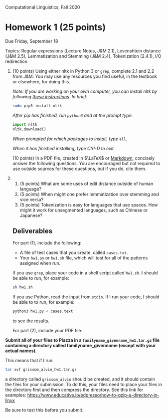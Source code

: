 Computational Linguistics, Fall 2020

# Homework 1 (25 points)

Due Friday, September 18

Topics: Regular expressions (Lecture Notes, J&M 2.1), Levenshtein distance (J&M 2.5), Lemmatization and Stemming (J&M 2.4), Tokenization (2.4.1), I/O redirection

1. (10 points) Using either nltk in Python 3 or `grep`, complete 2.1 and 2.2 from J&M.   You may use any resources you find useful, in the textbook or elsewhere, for doing this.  

   *Note: If you are working on your own computer, you can install nltk by following [these instructions](https://www.nltk.org/install.html). In brief:*

   ```bash
   sudo pip3 install nltk
   ```

   *After pip has finished, run `python3` and at the prompt type:*

   ```python
   import nltk
   nltk.download()
   ```

   *When prompted for which packages to install, type* `all`. 

   *When it has finished installing, type Ctrl-D to exit.*

   

   (10 points) In a PDF file, created in $\LaTeX$ or [Markdown](https://www.markdownguide.org/tools/typora/), concisely answer the following questions.  You are encouraged but not required to use outside sources for these questions, but if you do, cite them.

2. 1. (5 points) What are some uses of edit distance outside of human language?  
   2. (5 points) When might one prefer lemmatization over stemming and vice versa?
   3. (5 points) Tokenization is easy for languages that use spaces.  How might it work for unsegmented languages, such as Chinese or Japanese?

   ## Deliverables

   For part (1), include the following:

   * A file of test cases that you create, called `cases.txt`.
   * Your `hw1.py` or `hw1.sh` file, which will test for all of the patterns assigned when run.

   If you use `grep`, place your code in a shell script called `hw1.sh`.  I should be able to run, for example:

   ```bash
   sh hw1.sh
   ```

   If you use Python, read the input from `stdin`.  If I run your code, I should be able to to run, for example:

   ```bash
   python3 hw1.py < cases.text
   ```

   to see the results.

   For part (2), include your PDF file.

**Submit all of your files to Piazza in a `familyname_givenname_hw1.tar.gz` file containing a directory called familyname_givenname (except with your actual names)**.

This means that if I run:

```bash
tar xvf grissom_alvin_hw1.tar.gz
```

a directory called `grissom_alvin` should be created, and it should contain the files for your submission.  To do this, your files need to place your files in the directory first and then compress the directory.  See this link for examples: https://www.educative.io/edpresso/how-to-gzip-a-directory-in-linux

Be sure to test this before you submit.